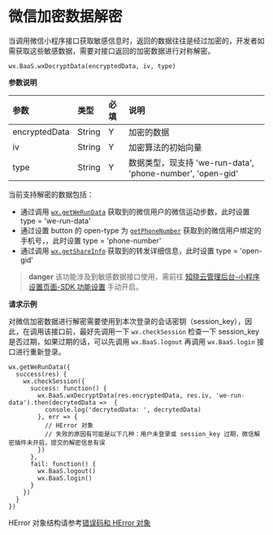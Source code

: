 <!-- ex_nonav -->

# 微信加密数据解密

当调用微信小程序接口获取敏感信息时，返回的数据往往是经过加密的，开发者如需获取这些敏感数据，需要对接口返回的加密数据进行对称解密。

`wx.BaaS.wxDecryptData(encryptedData, iv, type)`

**参数说明**

| 参数           | 类型    | 必填 | 说明 |
| :------------ | :------ | :-- | :-- |
| encryptedData | String  | Y   | 加密的数据 |
| iv            | String  | Y   | 加密算法的初始向量 |
| type          | String  | Y   | 数据类型，现支持 'we-run-data', 'phone-number', 'open-gid' |

当前支持解密的数据包括：
- 通过调用 [`wx.getWeRunData`](https://mp.weixin.qq.com/debug/wxadoc/dev/api/we-run.html#wxgetwerundataobject) 获取到的微信用户的微信运动步数，此时设置 type = 'we-run-data'
- 通过设置 button 的 open-type 为 [`getPhoneNumber`](https://mp.weixin.qq.com/debug/wxadoc/dev/api/getPhoneNumber.html) 获取到的微信用户绑定的手机号，，此时设置 type = 'phone-number'
- 通过调用 [`wx.getShareInfo`](https://mp.weixin.qq.com/debug/wxadoc/dev/api/share.html#wxgetshareinfoobject) 获取到的转发详细信息，此时设置 type = 'open-gid'

> **danger**
> 该功能涉及到敏感数据接口使用，需前往 [知晓云管理后台-小程序设置页面-SDK 功能设置](https://cloud.minapp.com/dashboard/#/app/settings/sdk/) 手动开启。

**请求示例**

对微信加密数据进行解密需要使用到本次登录的会话密钥（session_key），因此，在调用该接口前，最好先调用一下 `wx.checkSession` 检查一下 session_key 是否过期，如果过期的话，可以先调用 `wx.BaaS.logout` 再调用 `wx.BaaS.login` 接口进行重新登录。

```
wx.getWeRunData({
  success(res) {
    wx.checkSession({
      success: function() {
        wx.BaaS.wxDecryptData(res.encryptedData, res.iv, 'we-run-data').then(decrytedData =>  {
          console.log('decrytedData: ', decrytedData)
        }, err => {
          // HError 对象
          // 失败的原因有可能是以下几种：用户未登录或 session_key 过期，微信解密插件未开启，提交的解密信息有误
        })
      },
      fail: function() {
        wx.BaaS.logout()
        wx.BaaS.login()
      }
    })
  }
})
```

HError 对象结构请参考[错误码和 HError 对象](./error-code.md)
